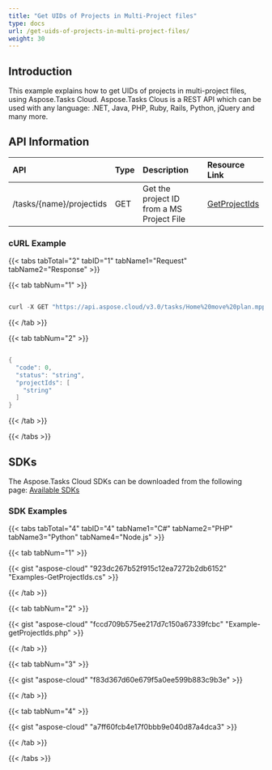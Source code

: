```yaml
---
title: "Get UIDs of Projects in Multi-Project files"
type: docs
url: /get-uids-of-projects-in-multi-project-files/
weight: 30
---
```


## **Introduction**
This example explains how to get UIDs of projects in multi-project files, using Aspose.Tasks Cloud. Aspose.Tasks Clous is a REST API which can be used with any language: .NET, Java, PHP, Ruby, Rails, Python, jQuery and many more.
## **API Information**

|**API**|**Type**|**Description**|**Resource Link**|
| :- | :- | :- | :- |
|/tasks/{name}/projectids|GET|Get the project ID from a MS Project File|[GetProjectIds](https://apireference.aspose.cloud/tasks/#/TasksDocument/GetProjectIds)|
### **cURL Example**
{{< tabs tabTotal="2" tabID="1" tabName1="Request" tabName2="Response" >}}

{{< tab tabNum="1" >}}

```java

curl -X GET "https://api.aspose.cloud/v3.0/tasks/Home%20move%20plan.mpp/projectids" -H "accept: application/json"

```

{{< /tab >}}

{{< tab tabNum="2" >}}

```java

{
  "code": 0,
  "status": "string",
  "projectIds": [
    "string"
  ]
}

```

{{< /tab >}}

{{< /tabs >}}
## **SDKs**
The Aspose.Tasks Cloud SDKs can be downloaded from the following page: [Available SDKs](/tasks/available-sdks/)
### **SDK Examples**
{{< tabs tabTotal="4" tabID="4" tabName1="C#" tabName2="PHP" tabName3="Python" tabName4="Node.js" >}}

{{< tab tabNum="1" >}}

{{< gist "aspose-cloud" "923dc267b52f915c12ea7272b2db6152" "Examples-GetProjectIds.cs" >}}

{{< /tab >}}

{{< tab tabNum="2" >}}

{{< gist "aspose-cloud" "fccd709b575ee217d7c150a67339fcbc" "Example-getProjectIds.php" >}}

{{< /tab >}}

{{< tab tabNum="3" >}}

{{< gist "aspose-cloud" "f83d367d60e679f5a0ee599b883c9b3e" >}}

{{< /tab >}}

{{< tab tabNum="4" >}}

{{< gist "aspose-cloud" "a7ff60fcb4e17f0bbb9e040d87a4dca3" >}}

{{< /tab >}}

{{< /tabs >}}
